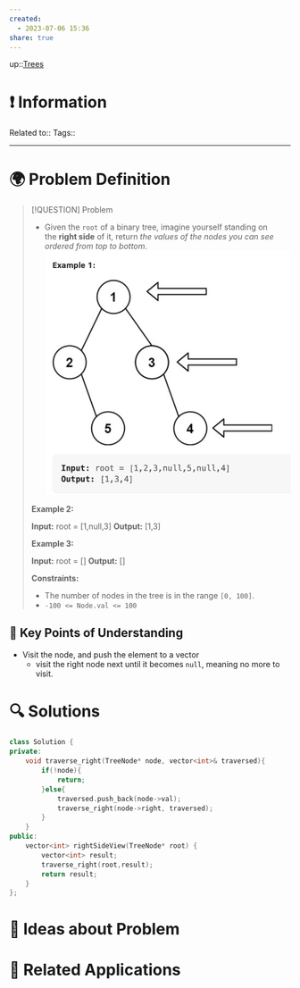 ```yaml
---
created:
  - 2023-07-06 15:36
share: true
---
```


up::[Trees](NeetCode%20Index.md#^27a48d)

# ❗ Information
Related to:: 
Tags:: 

___
# 🌍 Problem Definition

> [!QUESTION] Problem
> - Given the `root` of a binary tree, imagine yourself standing on the **right side** of it, return _the values of the nodes you can see ordered from top to bottom_.
> ![400](./40-referenceVAULTS/Resource%20Library/Images/Pasted%20image%2020230706153819.png)
> 
> **Example 2:**
> 
> **Input:** root = [1,null,3]
> **Output:** [1,3]
> 
> **Example 3:**
> 
> **Input:** root = []
> **Output:** []
> 
> **Constraints:**
> 
> - The number of nodes in the tree is in the range `[0, 100]`.
> - `-100 <= Node.val <= 100`

## 🔑 **Key Points of Understanding**
- Visit the node, and push the element to a vector
	- visit the right node next until it becomes `null`, meaning no more to visit.

# 🔍 Solutions
```C++
class Solution {  
private:  
    void traverse_right(TreeNode* node, vector<int>& traversed){  
        if(!node){  
            return;  
        }else{  
            traversed.push_back(node->val);  
            traverse_right(node->right, traversed);  
        }  
    }  
public:  
    vector<int> rightSideView(TreeNode* root) {  
        vector<int> result;  
        traverse_right(root,result);  
        return result;  
    }  
};
```
# 🧠 Ideas about Problem

# 🔗 Related Applications

